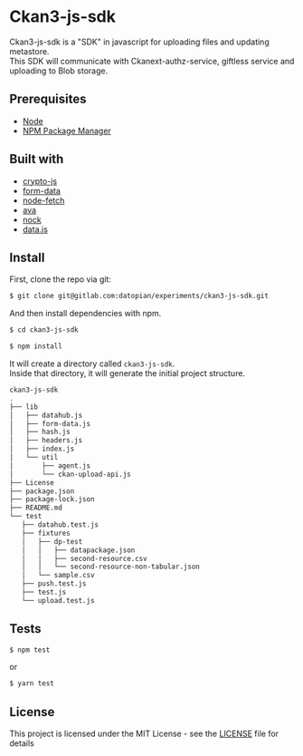 # Ckan3-js-sdk

Ckan3-js-sdk is a "SDK" in javascript for uploading files and updating metastore.<br> This SDK will communicate with Ckanext-authz-service, giftless service and uploading to Blob storage.

## Prerequisites

- [Node](https://nodejs.org/en/)
- [NPM Package Manager](https://www.npmjs.com/)

## Built with

- [crypto-js](https://cryptojs.gitbook.io/docs/)
- [form-data](https://github.com/form-data/form-data)
- [node-fetch](https://www.npmjs.com/package/node-fetch)
- [ava](https://github.com/avajs/ava)
- [nock](https://github.com/nock/nock)
- [data.js](https://www.npmjs.com/package/data.js)

## Install

First, clone the repo via git:

```bash
$ git clone git@gitlab.com:datopian/experiments/ckan3-js-sdk.git
```

And then install dependencies with npm.

```bash
$ cd ckan3-js-sdk
```

```bash
$ npm install
```

It will create a directory called `ckan3-js-sdk`.<br>
Inside that directory, it will generate the initial project structure.

```bash
ckan3-js-sdk
.
├── lib
│   ├── datahub.js
│   ├── form-data.js
│   ├── hash.js
│   ├── headers.js
│   ├── index.js
│   └── util
│       ├── agent.js
│       └── ckan-upload-api.js
├── License
├── package.json
├── package-lock.json
├── README.md
└── test
   ├── datahub.test.js
   ├── fixtures
   │   ├── dp-test
   │   │   ├── datapackage.json
   │   │   ├── second-resource.csv
   │   │   └── second-resource-non-tabular.json
   │   └── sample.csv
   ├── push.test.js
   ├── test.js
   └── upload.test.js
```

## Tests

```bash
$ npm test
```

or

```bash
$ yarn test
```

## License

This project is licensed under the MIT License - see the [LICENSE](License) file for details
